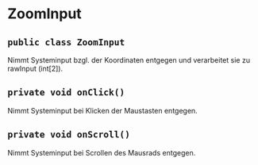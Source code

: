 # ZoomInput


## `public class ZoomInput`

Nimmt Systeminput bzgl. der Koordinaten entgegen und verarbeitet sie zu rawInput (int[2]).

## `private void onClick()`

Nimmt Systeminput bei Klicken der Maustasten entgegen.

## `private void onScroll()`

Nimmt Systeminput bei Scrollen des Mausrads entgegen.
